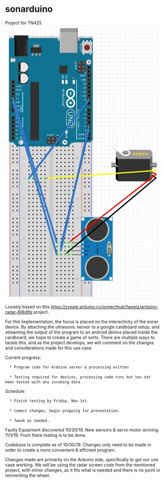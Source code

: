 # sonarduino
Project for TN425
![Circuit Diagram of Project](https://github.com/ban-ware/sonarduino/blob/master/Diagram.png)
Loosely based on this https://create.arduino.cc/projecthub/faweiz/arduino-radar-69b8fe project.

For this implementation, the focus is placed on the interactivity of the sonar device.  By attaching
the ultrasonic sensor to a google cardboard setup, and streaming the output of the program to an android device
placed inside the cardboard, we hope to create a game of sorts.  There are multiple ways to tackle this, and as the project develops, we will comment on the changes and considerations made for this use case.


Current progress:

      * Program code for Arduino server & processing written
      
      * Testing required for devices, processing code runs but has not been tested with any incoming data
      
Schedule:

      * Finish testing by Friday, Nov 1st.
      
      * Commit changes, begin prepping for presentation.
      
      * Tweak as needed.
      
Faulty Equipment discovered 10/30/19.  New sensors & servo motor arriving 11/1/19.  From there testing is to be done.

Codebase is complete as of 10/30/19.  Changes only need to be made in order to create a more convenient & efficient program.


Changes made are primarily on the Arduino side, specifically to get our use case working.  We will be using the radar screen code from the mentioned project, with minor changes, as it fits what is needed and there is no point in reinventing the wheel.
